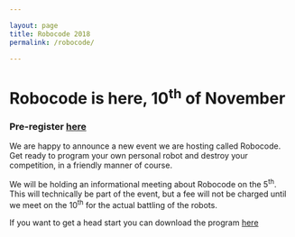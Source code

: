 ```yaml
---

layout: page
title: Robocode 2018
permalink: /robocode/

---
```


# Robocode is here, 10<sup>th</sup> of November 

### Pre-register [here][prereg]

We are happy to announce a new event we are hosting called Robocode. Get ready to program your own personal robot and destroy your competition, in a friendly manner of course. 

We will be holding an informational meeting about Robocode on the 5<sup>th</sup>. This will technically be part of the event, but a fee will not be charged until we meet on the 10<sup>th</sup> for the actual battling of the robots. 

If you want to get a head start you can download the program [here][robocode]


[robocode]: https://robocode.sourceforge.io/
[prereg]: https://docs.google.com/forms/d/e/1FAIpQLSchsn5GW4XCcQAdmWlcy_RlRr8HXViZeXF0hDagANh5dkHEhQ/viewform